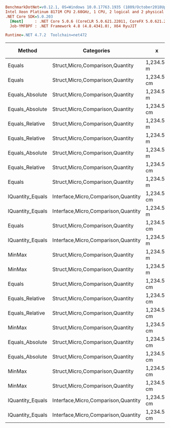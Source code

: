 ``` ini

BenchmarkDotNet=v0.12.1, OS=Windows 10.0.17763.1935 (1809/October2018Update/Redstone5)
Intel Xeon Platinum 8171M CPU 2.60GHz, 1 CPU, 2 logical and 2 physical cores
.NET Core SDK=5.0.203
  [Host]     : .NET Core 5.0.6 (CoreCLR 5.0.621.22011, CoreFX 5.0.621.22011), X64 RyuJIT
  Job-YMFBPF : .NET Framework 4.8 (4.8.4341.0), X64 RyuJIT

Runtime=.NET 4.7.2  Toolchain=net472  

```
|           Method |                          Categories |           x |           y |     Mean |    Error |   StdDev |   StdErr |      Min |      Max |   Median |  Gen 0 | Gen 1 | Gen 2 | Allocated |
|----------------- |------------------------------------ |------------ |------------ |---------:|---------:|---------:|---------:|---------:|---------:|---------:|-------:|------:|------:|----------:|
|           Equals |    Struct,Micro,Comparison,Quantity |  1,234.56 m |  1,234.56 m | 11.03 ns | 0.221 ns | 0.207 ns | 0.053 ns | 10.69 ns | 11.52 ns | 11.00 ns |      - |     - |     - |         - |
|           Equals |    Struct,Micro,Comparison,Quantity | 1,234.56 cm | 1,234.56 cm | 11.05 ns | 0.149 ns | 0.125 ns | 0.035 ns | 10.85 ns | 11.21 ns | 11.05 ns |      - |     - |     - |         - |
|  Equals_Absolute |    Struct,Micro,Comparison,Quantity |  1,234.56 m |  1,234.56 m | 11.74 ns | 0.212 ns | 0.198 ns | 0.051 ns | 11.51 ns | 12.23 ns | 11.69 ns |      - |     - |     - |         - |
|  Equals_Absolute |    Struct,Micro,Comparison,Quantity | 1,234.56 cm | 1,234.56 cm | 11.83 ns | 0.261 ns | 0.244 ns | 0.063 ns | 11.50 ns | 12.35 ns | 11.82 ns |      - |     - |     - |         - |
|  Equals_Relative |    Struct,Micro,Comparison,Quantity |  1,234.56 m |  1,234.56 m | 11.90 ns | 0.220 ns | 0.206 ns | 0.053 ns | 11.58 ns | 12.35 ns | 11.85 ns |      - |     - |     - |         - |
|  Equals_Relative |    Struct,Micro,Comparison,Quantity |  1,234.56 m |         0 m | 11.91 ns | 0.151 ns | 0.141 ns | 0.037 ns | 11.74 ns | 12.13 ns | 11.83 ns |      - |     - |     - |         - |
|  Equals_Absolute |    Struct,Micro,Comparison,Quantity |  1,234.56 m |         0 m | 11.91 ns | 0.146 ns | 0.129 ns | 0.035 ns | 11.67 ns | 12.07 ns | 11.96 ns |      - |     - |     - |         - |
|  Equals_Relative |    Struct,Micro,Comparison,Quantity | 1,234.56 cm | 1,234.56 cm | 12.13 ns | 0.262 ns | 0.321 ns | 0.069 ns | 11.62 ns | 12.72 ns | 12.07 ns |      - |     - |     - |         - |
|           Equals |    Struct,Micro,Comparison,Quantity |  1,234.56 m |         0 m | 13.13 ns | 0.239 ns | 0.212 ns | 0.057 ns | 12.78 ns | 13.50 ns | 13.11 ns |      - |     - |     - |         - |
| IQuantity_Equals | Interface,Micro,Comparison,Quantity | 1,234.56 cm | 1,234.56 cm | 16.65 ns | 0.121 ns | 0.095 ns | 0.027 ns | 16.47 ns | 16.75 ns | 16.66 ns |      - |     - |     - |         - |
| IQuantity_Equals | Interface,Micro,Comparison,Quantity |  1,234.56 m |  1,234.56 m | 16.71 ns | 0.270 ns | 0.253 ns | 0.065 ns | 16.26 ns | 17.04 ns | 16.73 ns |      - |     - |     - |         - |
|           Equals |    Struct,Micro,Comparison,Quantity | 1,234.56 cm |        0 km | 19.06 ns | 0.250 ns | 0.234 ns | 0.060 ns | 18.70 ns | 19.52 ns | 19.02 ns |      - |     - |     - |         - |
| IQuantity_Equals | Interface,Micro,Comparison,Quantity |  1,234.56 m |         0 m | 19.28 ns | 0.383 ns | 0.410 ns | 0.097 ns | 18.79 ns | 20.06 ns | 19.22 ns |      - |     - |     - |         - |
|           MinMax |    Struct,Micro,Comparison,Quantity |  1,234.56 m |  1,234.56 m | 19.55 ns | 0.400 ns | 0.428 ns | 0.101 ns | 18.88 ns | 20.21 ns | 19.59 ns | 0.0050 |     - |     - |      32 B |
|           MinMax |    Struct,Micro,Comparison,Quantity |  1,234.56 m |         0 m | 19.61 ns | 0.384 ns | 0.377 ns | 0.094 ns | 18.96 ns | 20.29 ns | 19.59 ns | 0.0050 |     - |     - |      32 B |
|           Equals |    Struct,Micro,Comparison,Quantity | 1,234.56 cm |         0 m | 19.64 ns | 0.415 ns | 0.407 ns | 0.102 ns | 18.78 ns | 20.38 ns | 19.65 ns |      - |     - |     - |         - |
|  Equals_Relative |    Struct,Micro,Comparison,Quantity | 1,234.56 cm |         0 m | 19.66 ns | 0.288 ns | 0.256 ns | 0.068 ns | 19.21 ns | 20.05 ns | 19.69 ns |      - |     - |     - |         - |
|  Equals_Relative |    Struct,Micro,Comparison,Quantity | 1,234.56 cm |        0 km | 20.54 ns | 0.423 ns | 0.550 ns | 0.112 ns | 19.62 ns | 21.48 ns | 20.57 ns |      - |     - |     - |         - |
|           MinMax |    Struct,Micro,Comparison,Quantity | 1,234.56 cm | 1,234.56 cm | 20.69 ns | 0.415 ns | 0.716 ns | 0.116 ns | 19.41 ns | 21.87 ns | 20.68 ns | 0.0050 |     - |     - |      32 B |
|  Equals_Absolute |    Struct,Micro,Comparison,Quantity | 1,234.56 cm |         0 m | 21.34 ns | 0.225 ns | 0.199 ns | 0.053 ns | 20.96 ns | 21.66 ns | 21.37 ns |      - |     - |     - |         - |
|  Equals_Absolute |    Struct,Micro,Comparison,Quantity | 1,234.56 cm |        0 km | 21.35 ns | 0.338 ns | 0.300 ns | 0.080 ns | 20.74 ns | 21.97 ns | 21.36 ns |      - |     - |     - |         - |
|           MinMax |    Struct,Micro,Comparison,Quantity | 1,234.56 cm |         0 m | 24.39 ns | 0.404 ns | 0.378 ns | 0.098 ns | 23.83 ns | 25.01 ns | 24.30 ns | 0.0050 |     - |     - |      32 B |
|           MinMax |    Struct,Micro,Comparison,Quantity | 1,234.56 cm |        0 km | 25.17 ns | 0.485 ns | 0.454 ns | 0.117 ns | 24.62 ns | 25.94 ns | 25.23 ns | 0.0050 |     - |     - |      32 B |
| IQuantity_Equals | Interface,Micro,Comparison,Quantity | 1,234.56 cm |        0 km | 25.50 ns | 0.513 ns | 0.480 ns | 0.124 ns | 24.59 ns | 26.35 ns | 25.51 ns |      - |     - |     - |         - |
| IQuantity_Equals | Interface,Micro,Comparison,Quantity | 1,234.56 cm |         0 m | 25.57 ns | 0.479 ns | 0.448 ns | 0.116 ns | 24.68 ns | 26.15 ns | 25.50 ns |      - |     - |     - |         - |
